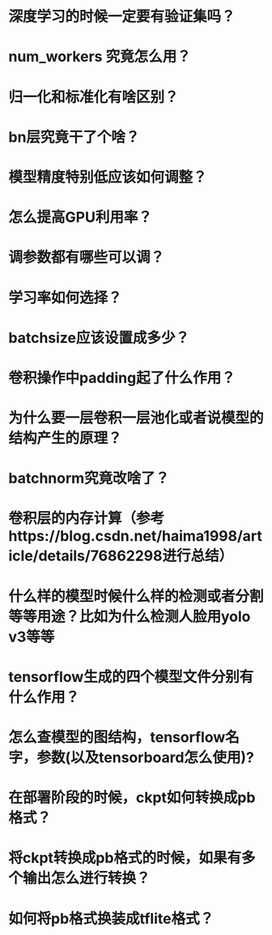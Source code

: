 # 深度学习的时候一定要有验证集吗？

# num_workers 究竟怎么用？

# 归一化和标准化有啥区别？

# bn层究竟干了个啥？

# 模型精度特别低应该如何调整？

# 怎么提高GPU利用率？

# 调参数都有哪些可以调？

# 学习率如何选择？

# batchsize应该设置成多少？

# 卷积操作中padding起了什么作用？

# 为什么要一层卷积一层池化或者说模型的结构产生的原理？

# batchnorm究竟改啥了？

# 卷积层的内存计算（参考https://blog.csdn.net/haima1998/article/details/76862298进行总结）

# 什么样的模型时候什么样的检测或者分割等等用途？比如为什么检测人脸用yolo v3等等

# tensorflow生成的四个模型文件分别有什么作用？

# 怎么查模型的图结构，tensorflow名字，参数(以及tensorboard怎么使用)?

# 在部署阶段的时候，ckpt如何转换成pb格式？

# 将ckpt转换成pb格式的时候，如果有多个输出怎么进行转换？

# 如何将pb格式换装成tflite格式？
